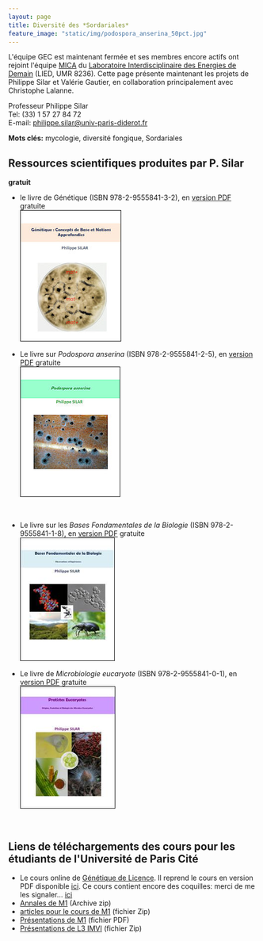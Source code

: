 ```yaml
---
layout: page
title: Diversité des *Sordariales*
feature_image: "static/img/podospora_anserina_50pct.jpg"
---
```


L'équipe GEC est maintenant fermée et ses membres encore actifs ont rejoint l'équipe [MICA](https://liedlab.net/microsystemes-cellulaires/) du [Laboratoire Interdisciplinaire des Energies de Demain](http://www.lied-pieri.univ-paris-diderot.fr/) (LIED, UMR 8236). Cette page présente maintenant les projets de Philippe Silar et Valérie Gautier, en collaboration principalement avec Christophe Lalanne.

Professeur Philippe Silar<br>
Tel: (33) 1 57 27 84 72<br>
E-mail: [philippe.silar@univ-paris-diderot.fr](mailto:philippe.silar@univ-paris-diderot.fr)

**Mots clés:** mycologie, diversité fongique, Sordariales

## Ressources scientifiques produites par P. Silar

**gratuit**

* le livre de Génétique (ISBN 978-2-9555841-3-2), en [version PDF](https://hal.archives-ouvertes.fr/hal-02921475) gratuite<br>
  ![Génétique](static/img/gen.jpg)

 * Le livre sur _Podospora anserina_ (ISBN 978-2-9555841-2-5), en [version PDF](https://hal.archives-ouvertes.fr/hal-02475488) gratuite<br>
  ![Podospora anserina](static/img/pa.jpg)
  <br>

* Le livre sur les _Bases Fondamentales de la Biologie_ (ISBN 978-2-9555841-1-8), en [version PDF](https://hal.archives-ouvertes.fr/hal-01401263) gratuite<br>
  ![Bases Fondamentales de la Biologie](static/img/bfb.jpg)

* Le livre de _Microbiologie eucaryote_ (ISBN 978-2-9555841-0-1), en [version PDF](https://hal.archives-ouvertes.fr/hal-01263138) gratuite<br>
  ![Microbiologie eucaryote](static/img/pe.jpg)

<br>

## Liens de téléchargements des cours pour les étudiants de l'Université de Paris Cité

- Le cours online de [Génétique de Licence](http://gec.sdv.univ-paris-diderot.fr/cours/genetique/). Il reprend le cours en version PDF disponible [ici]( https://hal.archives-ouvertes.fr/hal-02921475). Ce cours contient encore des coquilles: merci de me les signaler... [ici](mailto:philippe.silar@univ-paris-diderot.fr)
- [Annales de M1](http://podo-gec.sdv.univ-paris-diderot.fr/examenmicrobioeuc.zip) (Archive zip)
- [articles pour le cours de M1](http://podo-gec.sdv.univ-paris-diderot.fr/articles.zip) (fichier Zip)
- [Présentations de M1](http://podo-gec.sdv.univ-paris-diderot.fr/présentations.pdf) (fichier PDF)
- [Présentations de L3 IMVI](http://podo-gec.sdv.univ-paris-diderot.fr/présentations.zip) (fichier Zip)
